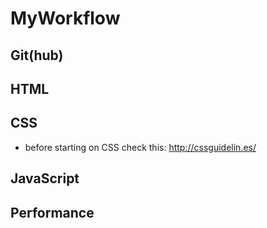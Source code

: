 # MyWorkflow

## Git(hub)


## HTML


## CSS
- before starting on CSS check this: http://cssguidelin.es/

## JavaScript


## Performance
